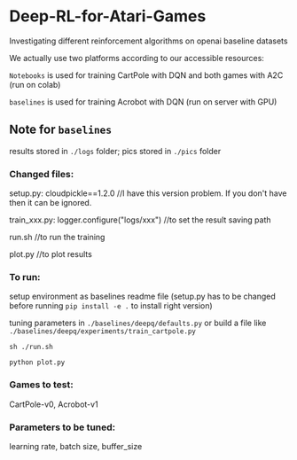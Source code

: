 # Deep-RL-for-Atari-Games
Investigating different reinforcement algorithms on openai baseline datasets


We actually use two platforms according to our accessible resources:

`Notebooks` is used for training CartPole with DQN and both games with A2C (run on colab)

`baselines` is used for training Acrobot with DQN (run on server with GPU)









## Note for `baselines`
results stored in `./logs` folder; pics stored in `./pics` folder 


### Changed files: 
setup.py: cloudpickle==1.2.0    //I have this version problem. If you don't have then it can be ignored.

train_xxx.py: logger.configure("logs/xxx")     //to set the result saving path

run.sh    //to run the training

plot.py   //to plot results


### To run:
setup environment as baselines readme file (setup.py has to be changed before running `pip install -e .` to install right version)

tuning parameters in `./baselines/deepq/defaults.py` or build a file like `./baselines/deepq/experiments/train_cartpole.py`

`sh ./run.sh`

`python plot.py`


### Games to test:
CartPole-v0, Acrobot-v1


### Parameters to be tuned:
learning rate, batch size, buffer_size
